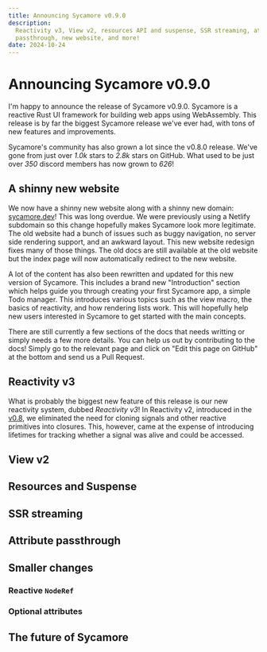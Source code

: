 ```yaml
---
title: Announcing Sycamore v0.9.0
description:
  Reactivity v3, View v2, resources API and suspense, SSR streaming, attributes
  passthrough, new website, and more!
date: 2024-10-24
---
```


# Announcing Sycamore v0.9.0

I'm happy to announce the release of Sycamore v0.9.0. Sycamore is a reactive
Rust UI framework for building web apps using WebAssembly. This release is by
far the biggest Sycamore release we've ever had, with tons of new features and
improvements.

Sycamore's community has also grown a lot since the v0.8.0 release. We've gone
from just over _1.0k_ stars to _2.8k_ stars on GitHub. What used to be just over
_350_ discord members has now grown to _626_!

## A shinny new website

We now have a shinny new website along with a shinny new domain:
[sycamore.dev](https://sycamore.dev)! This was long overdue. We were previously
using a Netlify subdomain so this change hopefully makes Sycamore look more
legitimate. The old website had a bunch of issues such as buggy navigation, no
server side rendering support, and an awkward layout. This new website redesign
fixes many of those things. The old docs are still available at the old website
but the index page will now automatically redirect to the new website.

A lot of the content has also been rewritten and updated for this new version of
Sycamore. This includes a brand new "Introduction" section which helps guide you
through creating your first Sycamore app, a simple Todo manager. This introduces
various topics such as the view macro, the basics of reactivity, and how
rendering lists work. This will hopefully help new users interested in Sycamore
to get started with the main concepts.

There are still currently a few sections of the docs that needs writting or
simply needs a few more details. You can help us out by contributing to the
docs! Simply go to the relevant page and click on "Edit this page on GitHub" at
the bottom and send us a Pull Request.

## Reactivity v3

What is probably the biggest new feature of this release is our new reactivity
system, dubbed _Reactivity v3_! In Reactivity v2, introduced in the
[v0.8](/post/announcing-v0-8-0), we eliminated the need for cloning signals and
other reactive primitives into closures. This, however, came at the expense of
introducing lifetimes for tracking whether a signal was alive and could be
accessed.

## View v2

## Resources and Suspense

## SSR streaming

## Attribute passthrough

## Smaller changes

### Reactive `NodeRef`

### Optional attributes

## The future of Sycamore
